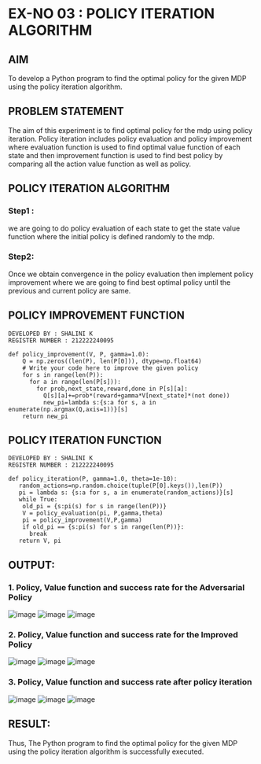 # EX-NO 03 : POLICY ITERATION ALGORITHM

## AIM
To develop a Python program to find the optimal policy for the given MDP using the policy iteration algorithm.

## PROBLEM STATEMENT
The aim of this experiment is to find optimal policy for the mdp using policy iteration. Policy iteration includes policy evaluation and policy improvement where evaluation function is used to find optimal value function of each state and then improvement function is used to find best policy by comparing all the action value function as well as policy.

## POLICY ITERATION ALGORITHM
### Step1 :
we are going to do policy evaluation of each state to get the state value function where the initial policy is defined randomly to the mdp.

### Step2:
Once we obtain convergence in the policy evaluation then implement policy improvement where we are going to find best optimal policy until the previous and current policy are same.

## POLICY IMPROVEMENT FUNCTION

```PY
DEVELOPED BY : SHALINI K
REGISTER NUMBER : 212222240095

def policy_improvement(V, P, gamma=1.0):
    Q = np.zeros((len(P), len(P[0])), dtype=np.float64)
    # Write your code here to improve the given policy
    for s in range(len(P)):
      for a in range(len(P[s])):
        for prob,next_state,reward,done in P[s][a]:
          Q[s][a]+=prob*(reward+gamma*V[next_state]*(not done))
          new_pi=lambda s:{s:a for s, a in enumerate(np.argmax(Q,axis=1))}[s]
    return new_pi

```
## POLICY ITERATION FUNCTION

```PY
DEVELOPED BY : SHALINI K
REGISTER NUMBER : 212222240095

def policy_iteration(P, gamma=1.0, theta=1e-10):
   random_actions=np.random.choice(tuple(P[0].keys()),len(P))
   pi = lambda s: {s:a for s, a in enumerate(random_actions)}[s]
   while True:
    old_pi = {s:pi(s) for s in range(len(P))}
    V = policy_evaluation(pi, P,gamma,theta)
    pi = policy_improvement(V,P,gamma)
    if old_pi == {s:pi(s) for s in range(len(P))}:
      break
   return V, pi
```

## OUTPUT:
### 1. Policy, Value function and success rate for the Adversarial Policy

![image](https://github.com/user-attachments/assets/420a36cf-cac9-43a9-92cf-976211d24092)
![image](https://github.com/user-attachments/assets/fcfd538e-6523-4209-af68-455dccf74735)
![image](https://github.com/user-attachments/assets/408c1231-045b-4868-8b55-2e0d5a48e5c1)

### 2. Policy, Value function and success rate for the Improved Policy

![image](https://github.com/user-attachments/assets/420a36cf-cac9-43a9-92cf-976211d24092)
![image](https://github.com/user-attachments/assets/fcfd538e-6523-4209-af68-455dccf74735)
![image](https://github.com/user-attachments/assets/408c1231-045b-4868-8b55-2e0d5a48e5c1)

### 3. Policy, Value function and success rate after policy iteration

![image](https://github.com/user-attachments/assets/3939a628-d659-429e-92cc-fdc2713c44d0)
![image](https://github.com/user-attachments/assets/a12c6f2c-b1b3-4131-87f5-62ba05926db4)
![image](https://github.com/user-attachments/assets/31e144df-9a0c-4302-9f6a-c23713ca1979)


## RESULT:
Thus, The Python program to find the optimal policy for the given MDP using the policy iteration algorithm is successfully executed.
